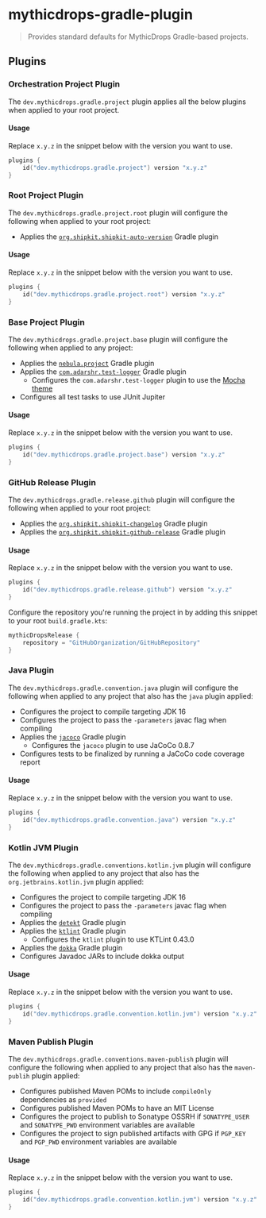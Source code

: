 # mythicdrops-gradle-plugin

> Provides standard defaults for MythicDrops Gradle-based projects.

## Plugins

### Orchestration Project Plugin

The `dev.mythicdrops.gradle.project` plugin applies all the below plugins when applied to your root project.

#### Usage

Replace `x.y.z` in the snippet below with the version you want to use.

```kotlin
plugins {
    id("dev.mythicdrops.gradle.project") version "x.y.z"
}
```

### Root Project Plugin

The `dev.mythicdrops.gradle.project.root` plugin will configure the following when applied to your root project:

- Applies the [`org.shipkit.shipkit-auto-version`](https://github.com/shipkit/shipkit-auto-version) Gradle plugin

#### Usage

Replace `x.y.z` in the snippet below with the version you want to use.

```kotlin
plugins {
    id("dev.mythicdrops.gradle.project.root") version "x.y.z"
}
```

### Base Project Plugin

The `dev.mythicdrops.gradle.project.base` plugin will configure the following when applied to any project:

- Applies the [`nebula.project`](https://github.com/nebula-plugins/nebula-project-plugin) Gradle plugin
- Applies the [`com.adarshr.test-logger`](https://github.com/radarsh/gradle-test-logger-plugin) Gradle plugin
    - Configures the `com.adarshr.test-logger` plugin to use
      the [Mocha theme](https://github.com/radarsh/gradle-test-logger-plugin#mocha-theme)
- Configures all test tasks to use JUnit Jupiter

#### Usage

Replace `x.y.z` in the snippet below with the version you want to use.

```kotlin
plugins {
    id("dev.mythicdrops.gradle.project.base") version "x.y.z"
}
```

### GitHub Release Plugin

The `dev.mythicdrops.gradle.release.github` plugin will configure the following when applied to your root project:

- Applies the [`org.shipkit.shipkit-changelog`](https://github.com/shipkit/shipkit-changelog) Gradle plugin
- Applies the [`org.shipkit.shipkit-github-release`](https://github.com/shipkit/shipkit-changelog) Gradle plugin

#### Usage

Replace `x.y.z` in the snippet below with the version you want to use.

```kotlin
plugins {
    id("dev.mythicdrops.gradle.release.github") version "x.y.z"
}
```

Configure the repository you're running the project in by adding this snippet to your root `build.gradle.kts`:

```kotlin
mythicDropsRelease {
    repository = "GitHubOrganization/GitHubRepository"
}
```

### Java Plugin

The `dev.mythicdrops.gradle.convention.java` plugin will configure the following when applied to any project that also
has the `java` plugin applied:

- Configures the project to compile targeting JDK 16
- Configures the project to pass the `-parameters` javac flag when compiling
- Applies the [`jacoco`](https://docs.gradle.org/current/userguide/jacoco_plugin.html) Gradle plugin
    - Configures the `jacoco` plugin to use JaCoCo 0.8.7
- Configures tests to be finalized by running a JaCoCo code coverage report

#### Usage

Replace `x.y.z` in the snippet below with the version you want to use.

```kotlin
plugins {
    id("dev.mythicdrops.gradle.convention.java") version "x.y.z"
}
```

### Kotlin JVM Plugin

The `dev.mythicdrops.gradle.conventions.kotlin.jvm` plugin will configure the following when applied to any project that
also has the `org.jetbrains.kotlin.jvm` plugin applied:

- Configures the project to compile targeting JDK 16
- Configures the project to pass the `-parameters` javac flag when compiling
- Applies the [`detekt`](https://detekt.github.io/detekt/gradle.html) Gradle plugin
- Applies the [`ktlint`](https://github.com/JLLeitschuh/ktlint-gradle) Gradle plugin
    - Configures the `ktlint` plugin to use KTLint 0.43.0
- Applies the [`dokka`](https://github.com/Kotlin/dokka) Gradle plugin
- Configures Javadoc JARs to include dokka output

#### Usage

Replace `x.y.z` in the snippet below with the version you want to use.

```kotlin
plugins {
    id("dev.mythicdrops.gradle.convention.kotlin.jvm") version "x.y.z"
}
```

### Maven Publish Plugin

The `dev.mythicdrops.gradle.conventions.maven-publish` plugin will configure the following when applied to any project
that also has the `maven-publih` plugin applied:

- Configures published Maven POMs to include `compileOnly` dependencies as `provided`
- Configures published Maven POMs to have an MIT License
- Configures the project to publish to Sonatype OSSRH if `SONATYPE_USER` and `SONATYPE_PWD` environment variables are
  available
- Configures the project to sign published artifacts with GPG if `PGP_KEY` and `PGP_PWD` environment variables are
  available

#### Usage

Replace `x.y.z` in the snippet below with the version you want to use.

```kotlin
plugins {
    id("dev.mythicdrops.gradle.convention.kotlin.jvm") version "x.y.z"
}
```